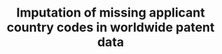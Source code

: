 ---
layout: default
citation: "\n@article{seliger_imputation_2020,\n\ttitle = {Imputation of missing applicant
  country codes in worldwide patent data},\n\turl = {https://dataverse.harvard.edu/dataset.xhtml?persistentId=doi:10.7910/DVN/XNTL0W},\n\tdoi
  = {10.7910/DVN/XNTL0W},\n\tabstract = {The file ctry\\_app\\_person.txt contains
  identifiers for patent first filings and the applicant (corresponding to appln\\_id
  and person\\_id in PATSTAT) a...},\n\tlanguage = {en},\n\turldate = {2021-08-17},\n\tauthor
  = {Seliger, Florian},\n\tmonth = oct,\n\tyear = {2020},\n\tnote = {type: dataset},\n}\n"
description: The file ctry_app_person.txt contains identifiers for patent first filings
  and the applicant (corresponding to appln_id and person_id in PATSTAT) a...
record_creation_timestamp: 08/17/2021, 11:51:42
shortname: missing_applicant_codes
title: Imputation of missing applicant country codes in worldwide patent data
location: https://dataverse.harvard.edu/dataset.xhtml?persistentId=doi:10.7910/DVN/XNTL0W
uuid: fb46d05b-2bd9-41fc-a739-91b77a2e85d6
---